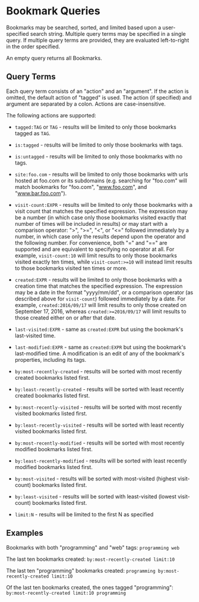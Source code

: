 Bookmark Queries
================

Bookmarks may be searched, sorted, and limited based upon a user-specified
search string.  Multiple query terms may be specified in a single query.
If multiple query terms are provided, they are evaluated left-to-right
in the order specified.

An empty query returns all Bookmarks.

Query Terms
-----------
Each query term consists of an "action" and an "argument".  If the action
is omitted, the default action of "tagged" is used.  The action (if 
specified) and argument are separated by a colon.  Actions are 
case-insensitive.

The following actions are supported:

  * `tagged:TAG` or `TAG` - results will be limited to only those
     bookmarks tagged as `TAG`.
  
  * `is:tagged` - results will be limited to only those bookmarks with
    tags.
  
  * `is:untagged` - results will be limited to only those bookmarks with
     no tags.
     
  * `site:foo.com` - results will be limited to only those bookmarks with
    urls hosted at foo.com or its subdomains (e.g. searching for "foo.com"
    will match bookmarks for "foo.com", "www.foo.com", and "www.bar.foo.com").
    
  * `visit-count:EXPR` - results will be limited to only those bookmarks
    with a visit count that matches the specified expression.  The expression
    may be a number (in which case only those bookmarks visited exactly
    that number of times will be included in results) or may start with
    a comparison operator: ">", ">=", "<", or "<=" followed immediately
    by a number, in which case only the results depend upon the operator
    and the following number.  For convenience, both "=" and "==" are
    supported and are equivalent to specifying no operator at all.  For
    example, `visit-count:10` will limit results to only those bookmarks
    visited exactly ten times, while `visit-count:>=10` will instead
    limit results to those bookmarks visited ten times or more.
    
  * `created:EXPR` - results will be limited to only those bookmarks with
    a creation time that matches the specified expression.  The expression
    may be a date in the format "yyyy/mm/dd", or a comparison operator
    (as described above for `visit-count`) followed immediately by a date.
    For example, `created:2016/09/17` will limit results to only those
    created on September 17, 2016, whereas `created:>=2016/09/17` will
    limit results to those created either on or after that date.
    
  * `last-visited:EXPR` - same as `created:EXPR` but using the bookmark's
    last-visited time.
    
  * `last-modified:EXPR` - same as `created:EXPR` but using the bookmark's
    last-modified time.  A modification is an edit of any of the bookmark's
    properties, including its tags.

  * `by:most-recently-created` - results will be sorted with most recently
    created bookmarks listed first.
    
  * `by:least-recently-created` - results will be sorted with least recently
    created bookmarks listed first.
    
  * `by:most-recently-visited` - results will be sorted with most recently
    visited bookmarks listed first.
    
  * `by:least-recently-visited` - results will be sorted with least recently
    visited bookmarks listed first.

  * `by:most-recently-modified` - results will be sorted with most recently
    modified bookmarks listed first.
    
  * `by:least-recently-modified` - results will be sorted with least recently
    modified bookmarks listed first.
    
  * `by:most-visited` - results will be sorted with most-visited (highest
    visit-count) bookmarks listed first.
    
  * `by:least-visited` - results will be sorted with least-visited (lowest
    visit-count) bookmarks listed first.
    
  * `limit:N` - results will be limited to the first N as specified
    
Examples
--------

Bookmarks with both "programming" and "web" tags:  `programming web`

The last ten bookmarks created: `by:most-recently-created limit:10`

The last ten "programming" bookmarks created: `programming by:most-recently-created limit:10`

Of the last ten bookmarks created, the ones tagged "programming": `by:most-recently-created limit:10 programming`
    
